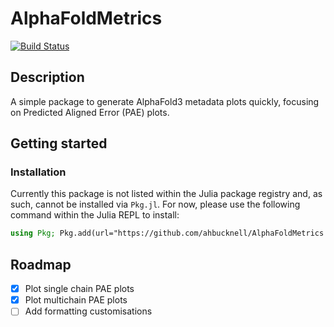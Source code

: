 # AlphaFoldMetrics

[![Build Status](https://github.com/ahbucknell/AlphaFoldMetrics.jl/actions/workflows/CI.yml/badge.svg?branch=main)](https://github.com/ahbucknell/AlphaFoldMetrics.jl/actions/workflows/CI.yml?query=branch%3Amain)

## Description
A simple package to generate AlphaFold3 metadata plots quickly, focusing on Predicted Aligned Error (PAE) plots.

## Getting started
### Installation
Currently this package is not listed within the Julia package registry and, as such, cannot be installed via `Pkg.jl`. For now, please use the following command within the Julia REPL to install:
```jl
using Pkg; Pkg.add(url="https://github.com/ahbucknell/AlphaFoldMetrics.jl")
```
## Roadmap
- [x] Plot single chain PAE plots
- [x] Plot multichain PAE plots
- [ ] Add formatting customisations
